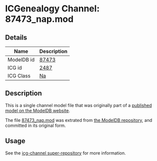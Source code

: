 # ICGenealogy Channel: 87473\_nap.mod

## Details

Name | Description
---- | -----------
ModelDB id | [87473](http://senselab.med.yale.edu/ModelDB/ShowModel.cshtml?model=87473)
ICG id | [2487](http://icg.neurotheory.ox.ac.uk/channels/2/2487)
ICG Class | [Na](http://icg.neurotheory.ox.ac.uk/channels/2)

## Description

This is a single channel model file that was originally part of a [published model on the ModelDB website](http://senselab.med.yale.edu/mModelDB/ShowModel.cshtml?model=87473).

The file [87473\_nap.mod](87473_nap.mod) was extrated from [the ModelDB repository](http://senselab.med.yale.edu/ModelDB/ShowModel.cshtml?model=87473), and committed in its original form.

## Usage

See the [icg-channel super-repository](https://github.com/icgenealogy/icg-channels) for more information.